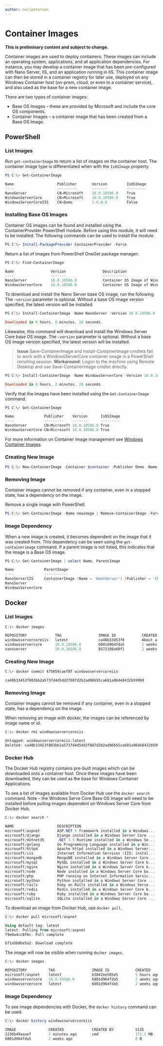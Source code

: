 ```yaml
---
author: neilpeterson
---
```


# Container Images

**This is preliminary content and subject to change.** 

Container images are used to deploy containers. These images can include an operating system, applications, and all application dependencies. For instance, you may develop a container image that has been pre-configured with Nano Server, IIS, and an application running in IIS. This container image can then be stored in a container registry for later use, deployed on any Windows Container host (on-prem, cloud, or even to a container service), and also used as the base for a new container image.

There are two types of container images:

- Base OS Images – these are provided by Microsoft and include the core OS components. 
- Container Images – a container image that has been created from a Base OS Image.

## PowerShell

### List Images <!--1-->

Run `get-containerImage` to return a list of images on the container host. The container image type is differentiated when with the `IsOSImage` property.

```powershell
PS C:\> Get-ContainerImage

Name              		Publisher    	Version      	IsOSImage
----              		---------    	-------      	---------
NanoServer        		CN=Microsoft 	10.0.10586.0 	True
WindowsServerCore 		CN=Microsoft 	10.0.10586.0 	True
WindowsServerCoreIIS 	CN=Demo   		1.0.0.0 		False

```

### Installing Base OS Images

Container OS images can be found and installed using the ContainerProvider PowerShell module. Before using this module, it will need to be installed. The following commands can be used to install the module.

```powershell
PS C:\> Install-PackageProvider ContainerProvider -Force
```

Return a list of images from PowerShell OneGet package manager:
```powershell
PS C:\> Find-ContainerImage

Name                 Version                 Description
----                 -------                 -----------
NanoServer           10.0.10586.0            Container OS Image of Windows Server 2016 Techn...
WindowsServerCore    10.0.10586.0            Container OS Image of Windows Server 2016 Techn...
```

To download and install the Nano Server base OS image, run the following. The `–version` parameter is optional. Without a base OS image version specified, the latest version will be installed.

```powershell
PS C:\> Install-ContainerImage -Name NanoServer -Version 10.0.10586.0

Downloaded in 0 hours, 0 minutes, 10 seconds.
```

Likewaise, this command will download and install the Windows Server Core base OS image. The `–version` parameter is optional. Without a base OS image version specified, the latest version will be installed.

> **Issue** Save-ContainerImage and Install-ContainerImage cmdlets fail to work with a WindowsServerCore container image in a PowerShell remoting session. **Workaround:** Logon to the machine using Remote Desktop and use Save-ContainerImage cmdlet directly.

```powershell
PS C:\> Install-ContainerImage -Name WindowsServerCore -Version 10.0.10586.0

Downloaded in 0 hours, 2 minutes, 28 seconds.
```

Verify that the images have been installed using the `Get-ContainerImage` command.

```powershell
PS C:\> Get-ContainerImage

Name              Publisher    Version      IsOSImage
----              ---------    -------      ---------
NanoServer        CN=Microsoft 10.0.10586.0 True
WindowsServerCore CN=Microsoft 10.0.10586.0 True
```  
For more information on Container image management see [Windows Container Images](../management/manage_images.md).

### Creating New Image <!--1-->

```powershell
PS C:\> New-ContainerImage -Container $container -Publisher Demo -Name DemoImage -Version 1.0
```

### Removing Image <!--1-->

Container images cannot be removed if any container, even in a stopped state, has a dependency on the image.

Remove a single image with PowerShell. 

```powershell
PS C:\> Get-ContainerImage -Name newimage | Remove-ContainerImage -Force
```

### Image Dependency <!--1-->

When a new image is created, it becomes dependent on the image that it was created from. This dependency can be seen using the `get-containerimage` command. If a parent image is not listed, this indicates that the image is a Base OS image.

```powershell
PS C:\> Get-ContainerImage | select Name, ParentImage

Name              ParentImage
----              -----------
NanoServerIIS     ContainerImage (Name = 'NanoServer') [Publisher = 'CN=Microsoft', Version = '10.0.10586.0']
NanoServer
WindowsServerCore
```

## Docker

### List Images <!--2-->

```powershell
C:\> docker images

REPOSITORY             TAG                 IMAGE ID            CREATED              VIRTUAL SIZE
windowsservercoreiis   latest              ca40b33453f8        About a minute ago   44.88 MB
windowsservercore      10.0.10586.0        6801d964fda5        2 weeks ago          0 B
nanoserver             10.0.10586.0        8572198a60f1        2 weeks ago          0 B
```

### Creating New Image <!--2-->

```powershell
C:\> docker commit 475059caef8f windowsservercoreiis

ca40b33453f803bb2a5737d4d5dd2f887d2b2ad06b55ca681a96de8432b5999d
```

### Removing Image <!--2-->

Container images cannot be removed if any container, even in a stopped state, has a dependency on the image.

When removing an image with docker, the images can be referenced by image name or id.

```powershell
C:\> docker rmi windowsservercoreiis

Untagged: windowsservercoreiis:latest
Deleted: ca40b33453f803bb2a5737d4d5dd2f887d2b2ad06b55ca681a96de8432b5999d
```

### Docker Hub

The Docker Hub registry contains pre-built images which can be downloaded onto a container host. Once these images have been downloaded, they can be used as the base for Windows Container Applications.

To see a list of images available from Docker Hub use the `docker search` command. Note – the Windows Serve Core Base OS Image will need to be installed before pulling images dependent on Windows Server Core from Docker Hub.

```powershell
C:\> docker search *

NAME                    DESCRIPTION                                     STARS     OFFICIAL   AUTOMATED
microsoft/aspnet        ASP.NET 5 framework installed in a Windows...   1         [OK]       [OK]
microsoft/django        Django installed in a Windows Server Core ...   1                    [OK]
microsoft/dotnet35      .NET 3.5 Runtime installed in a Windows Se...   1         [OK]       [OK]
microsoft/golang        Go Programming Language installed in a Win...   1                    [OK]
microsoft/httpd         Apache httpd installed in a Windows Server...   1                    [OK]
microsoft/iis           Internet Information Services (IIS) instal...   1         [OK]       [OK]
microsoft/mongodb       MongoDB installed in a Windows Server Core...   1                    [OK]
microsoft/mysql         MySQL installed in a Windows Server Core b...   1                    [OK]
microsoft/nginx         Nginx installed in a Windows Server Core b...   1                    [OK]
microsoft/node          Node installed in a Windows Server Core ba...   1                    [OK]
microsoft/php           PHP running on Internet Information Servic...   1                    [OK]
microsoft/python        Python installed in a Windows Server Core ...   1                    [OK]
microsoft/rails         Ruby on Rails installed in a Windows Serve...   1                    [OK]
microsoft/redis         Redis installed in a Windows Server Core b...   1                    [OK]
microsoft/ruby          Ruby installed in a Windows Server Core ba...   1                    [OK]
microsoft/sqlite        SQLite installed in a Windows Server Core ...   1                    [OK]
```

To download an image from Docker Hub, use `docker pull`.

```powershell
C:\> docker pull microsoft/aspnet

Using default tag: latest
latest: Pulling from microsoft/aspnet
f9e8a4cc8f6c: Pull complete

b71a5b8be5a2: Download complete
```

The image will now be visible when running `docker images`.

```powershell
C:\> docker images

REPOSITORY          TAG                 IMAGE ID            CREATED             VIRTUAL SIZE
microsoft/aspnet    latest              b3842ee505e5        5 hours ago         101.7 MB
windowsservercore   10.0.10586.0        6801d964fda5        2 weeks ago         0 B
windowsservercore   latest              6801d964fda5        2 weeks ago         0 B
```

### Image Dependency <!--2-->

To see image dependencies with Docker, the `docker history` command can be used.

```powershell
C:\> docker history windowsservercoreiis

IMAGE               CREATED             CREATED BY          SIZE                COMMENT
2236b49aaaef        3 minutes ago       cmd                 171.2 MB
6801d964fda5        2 weeks ago                             0 B
```